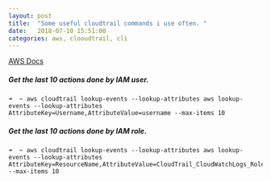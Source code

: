 ```yaml
---
layout: post
title:  "Some useful cloudtrail commands i use often. "
date:   2018-07-10 15:51:00
categories: aws, clooudtrail, cli
---
```


[AWS Docs](https://docs.aws.amazon.com/awscloudtrail/latest/userguide/view-cloudtrail-events-cli.html#attribute-lookup-example)

##### Get the last 10 actions done by IAM user.

````
➜  ~ aws cloudtrail lookup-events --lookup-attributes aws lookup-events --lookup-attributes AttributeKey=Username,AttributeValue=username --max-items 10
````
##### Get the last 10 actions done by IAM role.
````
➜  ~ aws cloudtrail lookup-events --lookup-attributes aws lookup-events --lookup-attributes AttributeKey=ResourceName,AttributeValue=CloudTrail_CloudWatchLogs_Role  --max-items 10
````